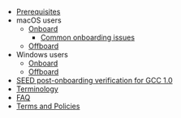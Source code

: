 * [Prerequisites](prerequisites-for-onboarding)
* macOS users
  * [Onboard](seed-onboarding-instructions-for-macos)
    * [Common onboarding issues](common-issues-while-onboarding-using-macos)
  * [Offboard](seed-offboarding-instructions-for-macos)
* Windows users  
  * [Onboard](seed-onboarding-instructions-windows)
  * [Offboard](seed-offboarding-instructions-for-windows)
* [SEED post-onboarding verification for GCC 1.0](seed-post-onboarding-verification-for-gcc-1.0)
* [Terminology](term-definitions)
* [FAQ](faqs/common-issues-while-enrolling-with-microsoft-endpoint-manager)
  <!--* [Common issues while enrolling with Microsoft Endpoint Manager](faqs/common-issues-while-enrolling-with-Microsoft Endpoint Manager)
  [Known issues with Cloudflare WARP](faqs/cloudflare-warp-known-issues)-->
* [Terms and Policies](terms-and-policies)
<!--* [Raise an incident support request](raise-an-incident-support-request)-->
